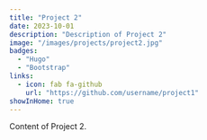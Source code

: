 ```yaml
---
title: "Project 2"
date: 2023-10-01
description: "Description of Project 2"
image: "/images/projects/project2.jpg"
badges:
  - "Hugo"
  - "Bootstrap"
links:
  - icon: fab fa-github
    url: "https://github.com/username/project1"
showInHome: true
---
```


Content of Project 2.